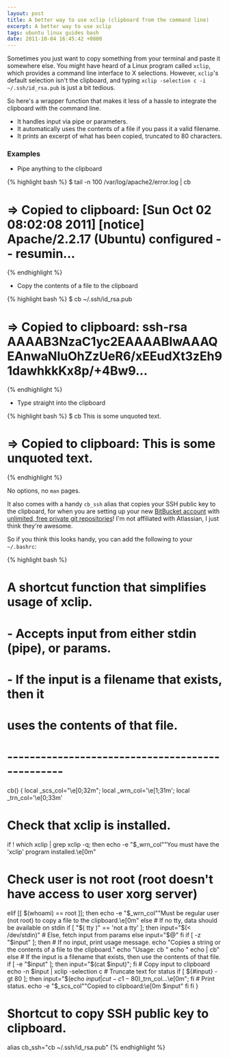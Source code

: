```yaml
---
layout: post
title: A better way to use xclip (clipboard from the command line)
excerpt: A better way to use xclip
tags: ubuntu linux guides bash
date: 2011-10-04 16:45:42 +0800
---
```


Sometimes you just want to copy something from your terminal and paste it somewhere else.
You might have heard of a Linux program called <code>xclip</code>, which provides a command line
interface to X selections.
However, <code>xclip</code>'s default selection isn't the clipboard,
and typing <code>xclip -selection c -i ~/.ssh/id_rsa.pub<file></code> is just a bit tedious.

So here's a wrapper function that makes it less of a hassle
to integrate the clipboard with the command line.

* It handles input via pipe or parameters.
* It automatically uses the contents of a file if you pass it a valid filename.
* It prints an excerpt of what has been copied, truncated to 80 characters.

### Examples

* Pipe anything to the clipboard

{% highlight bash %}
$ tail -n 100 /var/log/apache2/error.log | cb
# => Copied to clipboard: [Sun Oct 02 08:02:08 2011] [notice] Apache/2.2.17 (Ubuntu) configured -- resumin...
{% endhighlight %}

* Copy the contents of a file to the clipboard

{% highlight bash %}
$ cb ~/.ssh/id_rsa.pub
# => Copied to clipboard: ssh-rsa AAAAB3NzaC1yc2EAAAABIwAAAQEAnwaNIuOhZzUeR6/xEEudXt3zEh91dawhkkKx8p/+4Bw9...
{% endhighlight %}

* Type straight into the clipboard

{% highlight bash %}
$ cb This is some unquoted text.
# => Copied to clipboard: This is some unquoted text.
{% endhighlight %}


No options, no <code>man</code> pages.

It also comes with a handy <code>cb_ssh</code> alias that copies your SSH public key to the clipboard,
for when you are setting up your new [BitBucket account](https://bitbucket.org)
with [unlimited, free private git repositories](http://blog.bitbucket.org/2011/10/03/bitbucket-now-rocks-git/)!
I'm not affiliated with Atlassian, I just think they're awesome.

So if you think this looks handy, you can add the following to your <code>~/.bashrc</code>:

{% highlight bash %}
# A shortcut function that simplifies usage of xclip.
# - Accepts input from either stdin (pipe), or params.
# - If the input is a filename that exists, then it
#   uses the contents of that file.
# ------------------------------------------------
cb() {
  local _scs_col="\e[0;32m"; local _wrn_col='\e[1;31m'; local _trn_col='\e[0;33m'
  # Check that xclip is installed.
  if ! which xclip | grep xclip -q; then
    echo -e "$_wrn_col""You must have the 'xclip' program installed.\e[0m"
  # Check user is not root (root doesn't have access to user xorg server)
  elif [[ $(whoami) == root ]]; then
    echo -e "$_wrn_col""Must be regular user (not root) to copy a file to the clipboard.\e[0m"
  else
    # If no tty, data should be available on stdin
    if [ "$( tty )" == 'not a tty' ]; then
      input="$(< /dev/stdin)"
    # Else, fetch input from params
    else
      input="$@"
    fi
    if [ -z "$input" ]; then  # If no input, print usage message.
      echo "Copies a string or the contents of a file to the clipboard."
      echo "Usage: cb <string or file>"
      echo "       echo <string or file> | cb"
    else
      # If the input is a filename that exists, then use the contents of that file.
      if [ -e "$input" ]; then input="$(cat $input)"; fi
      # Copy input to clipboard
      echo -n $input | xclip -selection c
      # Truncate text for status
      if [ ${#input} -gt 80 ]; then input="$(echo $input | cut -c1-80)$_trn_col...\e[0m"; fi
      # Print status.
      echo -e "$_scs_col""Copied to clipboard:\e[0m $input"
    fi
  fi
}
# Shortcut to copy SSH public key to clipboard.
alias cb_ssh="cb ~/.ssh/id_rsa.pub"
{% endhighlight %}

